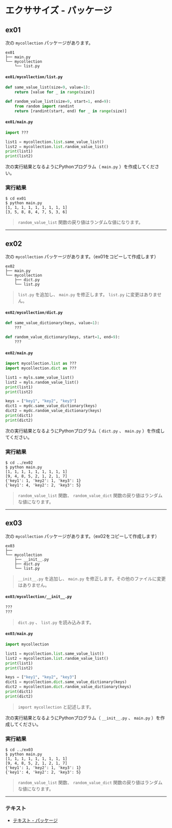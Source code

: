 # エクササイズ - パッケージ

## ex01

次の `mycollection` パッケージがあります。

``` 
ex01
├── main.py
└── mycollection
    └── list.py
```

#### `ex01/mycollection/list.py`

``` py
def same_value_list(size=9, value=1):
    return [value for _ in range(size)]

def random_value_list(size=9, start=1, end=9):
    from random import randint
    return [randint(start, end) for _ in range(size)]
```

#### `ex01/main.py`

``` py
import ???

list1 = mycollection.list.same_value_list()
list2 = mycollection.list.random_value_list()
print(list1)
print(list2)
```

次の実行結果となるようにPythonプログラム（ `main.py` ）を作成してください。

### 実行結果

``` 
$ cd ex01
$ python main.py
[1, 1, 1, 1, 1, 1, 1, 1, 1]
[3, 5, 8, 8, 4, 7, 5, 3, 6]
```

> `random_value_list` 関数の戻り値はランダムな値になります。

---

## ex02

次の `mycollection` パッケージがあります。（ex01をコピーして作成します）

``` 
ex02
├── main.py
└── mycollection
    ├── dict.py
    └── list.py
```

> `list.py` を追加し、 `main.py` を修正します。 `list.py` に変更はありません。

#### `ex02/mycollection/dict.py`

``` py
def same_value_dictionary(keys, value=1):
    ???

def random_value_dictionary(keys, start=1, end=9):
    ???
```

#### `ex02/main.py`

``` py
import mycollection.list as ???
import mycollection.dict as ???

list1 = myls.same_value_list()
list2 = myls.random_value_list()
print(list1)
print(list2)

keys = ["key1", "key2", "key3"]
dict1 = mydc.same_value_dictionary(keys)
dict2 = mydc.random_value_dictionary(keys)
print(dict1)
print(dict2)
```

次の実行結果となるようにPythonプログラム（ `dict.py` 、 `main.py` ）を作成してください。

### 実行結果

``` 
$ cd ../ex02
$ python main.py
[1, 1, 1, 1, 1, 1, 1, 1, 1]
[9, 4, 8, 5, 2, 1, 2, 1, 7]
{'key1': 1, 'key2': 1, 'key3': 1}
{'key1': 4, 'key2': 2, 'key3': 5}
```

> `random_value_list` 関数、 `random_value_dict` 関数の戻り値はランダムな値になります。

---

## ex03

次の `mycollection` パッケージがあります。（ex02をコピーして作成します）

``` 
ex03
├── 
└── mycollection
    ├── __init__.py
    ├── dict.py
    └── list.py
```

> `__init__.py` を追加し、 `main.py` を修正します。その他のファイルに変更はありません。

#### `ex03/mycollection/__init__.py`

``` py
???
???
```

> `dict.py` 、 `list.py` を読み込みます。

#### `ex03/main.py`

``` py
import mycollection

list1 = mycollection.list.same_value_list()
list2 = mycollection.list.random_value_list()
print(list1)
print(list2)

keys = ["key1", "key2", "key3"]
dict1 = mycollection.dict.same_value_dictionary(keys)
dict2 = mycollection.dict.random_value_dictionary(keys)
print(dict1)
print(dict2)
```

> `import mycollection` と記述します。

次の実行結果となるようにPythonプログラム（ `__init__.py` 、 `main.py` ）を作成してください。

### 実行結果

``` 
$ cd ../ex03
$ python main.py
[1, 1, 1, 1, 1, 1, 1, 1, 1]
[9, 4, 8, 5, 2, 1, 2, 1, 7]
{'key1': 1, 'key2': 1, 'key3': 1}
{'key1': 4, 'key2': 2, 'key3': 5}
```

> `random_value_list` 関数、 `random_value_dict` 関数の戻り値はランダムな値になります。

---

### テキスト

* [テキスト - パッケージ](../text/14_basic_ex.md)
